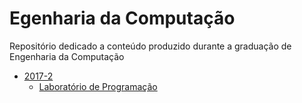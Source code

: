 # Egenharia da Computação
Repositório dedicado a conteúdo produzido durante a graduação de Engenharia da Computação

- [2017-2](https://github.com/renoirfaria/engenharia-computacao/tree/master/20172 "2017-2")
  - [Laboratório de Programação](https://github.com/renoirfaria/engenharia-computacao/tree/master/20172/laboratorio-programacao "Laboratório de Programação")
